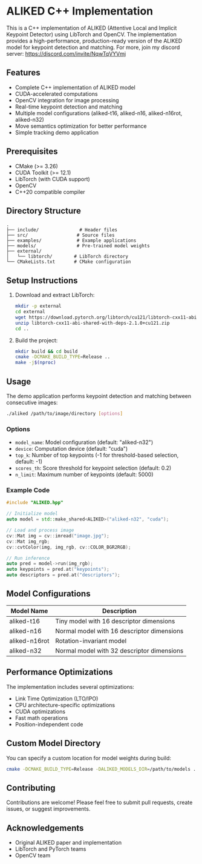 # ALIKED C++ Implementation

This is a C++ implementation of ALIKED (Attentive Local and Implicit Keypoint Detector) using LibTorch and OpenCV. The implementation provides a high-performance, production-ready version of the ALIKED model for keypoint detection and matching.
For more, join my discord server: https://discord.com/invite/NqwTqVYVmj 

## Features

- Complete C++ implementation of ALIKED model
- CUDA-accelerated computations
- OpenCV integration for image processing
- Real-time keypoint detection and matching
- Multiple model configurations (aliked-t16, aliked-n16, aliked-n16rot, aliked-n32)
- Move semantics optimization for better performance
- Simple tracking demo application

## Prerequisites

- CMake (>= 3.26)
- CUDA Toolkit (>= 12.1)
- LibTorch (with CUDA support)
- OpenCV
- C++20 compatible compiler

## Directory Structure

```
.
├── include/               # Header files
├── src/                  # Source files
├── examples/             # Example applications
├── models/               # Pre-trained model weights
├── external/            
│   └── libtorch/        # LibTorch directory
└── CMakeLists.txt       # CMake configuration
```

## Setup Instructions

1. Download and extract LibTorch:
   ```bash
   mkdir -p external
   cd external
   wget https://download.pytorch.org/libtorch/cu121/libtorch-cxx11-abi-shared-with-deps-2.1.0%2Bcu121.zip
   unzip libtorch-cxx11-abi-shared-with-deps-2.1.0+cu121.zip
   cd ..
   ```

2. Build the project:
   ```bash
   mkdir build && cd build
   cmake -DCMAKE_BUILD_TYPE=Release ..
   make -j$(nproc)
   ```

## Usage

The demo application performs keypoint detection and matching between consecutive images:

```bash
./aliked /path/to/image/directory [options]
```

### Options

- `model_name`: Model configuration (default: "aliked-n32")
- `device`: Computation device (default: "cuda")
- `top_k`: Number of top keypoints (-1 for threshold-based selection, default: -1)
- `scores_th`: Score threshold for keypoint selection (default: 0.2)
- `n_limit`: Maximum number of keypoints (default: 5000)

### Example Code

```cpp
#include "ALIKED.hpp"

// Initialize model
auto model = std::make_shared<ALIKED>("aliked-n32", "cuda");

// Load and process image
cv::Mat img = cv::imread("image.jpg");
cv::Mat img_rgb;
cv::cvtColor(img, img_rgb, cv::COLOR_BGR2RGB);

// Run inference
auto pred = model->run(img_rgb);
auto keypoints = pred.at("keypoints");
auto descriptors = pred.at("descriptors");
```

## Model Configurations

| Model Name    | Description                               |
|--------------|-------------------------------------------|
| aliked-t16   | Tiny model with 16 descriptor dimensions  |
| aliked-n16   | Normal model with 16 descriptor dimensions|
| aliked-n16rot| Rotation-invariant model                  |
| aliked-n32   | Normal model with 32 descriptor dimensions|

## Performance Optimizations

The implementation includes several optimizations:

- Link Time Optimization (LTO/IPO)
- CPU architecture-specific optimizations
- CUDA optimizations
- Fast math operations
- Position-independent code

## Custom Model Directory

You can specify a custom location for model weights during build:

```bash
cmake -DCMAKE_BUILD_TYPE=Release -DALIKED_MODELS_DIR=/path/to/models ..
```

## Contributing

Contributions are welcome! Please feel free to submit pull requests, create issues, or suggest improvements.

## Acknowledgements

- Original ALIKED paper and implementation
- LibTorch and PyTorch teams
- OpenCV team